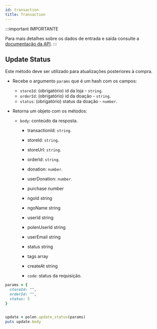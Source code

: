 ```yaml
---
id: transaction
title: Transaction
---
```

:::important IMPORTANTE

Para mais detalhes sobre os dados de entrada e saída consulte a [documentação da API](/api-reference).
:::

## Update Status
Este método deve ser utilizado para atualizações posteriores à compra.

- Recebe o argumento `params` que é um hash com os campos:
    - `storeId`: (obrigatório) id da loja - `string`.
    - `orderId`: (obrigatório) id da doação - `string`.
    - `status`: (obrigatório) status da doação - `number`.

- Retorna um objeto com os métodos:
    - `body`: conteúdo da resposta.
        - transactionId: `string`.
        - storeId: `string`.
        - storeUrl: `string`.
        - orderId: `string`.
        - donation: `number`.
        - userDonation: `number`.
        - purchase number
        - ngoId string
        - ngoName string
        - userId string
        - polenUserId string
        - userEmail string
        - status string
        - tags array
        - createAt string

        - `code`: status da requisição.

```ruby
params = {
  storeId: "",
  orderId: "",
  status: 5
}


update = polen.update_status(params)
puts update.body
```